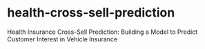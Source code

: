 # health-cross-sell-prediction
Health Insurance Cross-Sell Prediction: Building a Model to Predict Customer Interest in Vehicle Insurance
